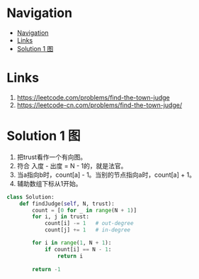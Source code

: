 # Navigation
- [Navigation](#navigation)
- [Links](#links)
- [Solution 1 图](#solution-1-%e5%9b%be)

# Links
1. https://leetcode.com/problems/find-the-town-judge
2. https://leetcode-cn.com/problems/find-the-town-judge/


# Solution 1 图
1. 把trust看作一个有向图。
2. 符合 入度 - 出度 = N - 1的，就是法官。
3. 当a指向b时，count[a] - 1。当别的节点指向a时，count[a] + 1。
4. 辅助数组下标从1开始。
```python
class Solution:
    def findJudge(self, N, trust):
        count = [0 for _ in range(N + 1)]
        for i, j in trust:
            count[i] -= 1   # out-degree
            count[j] += 1   # in-degree

        for i in range(1, N + 1):
            if count[i] == N - 1:
                return i
        
        return -1
```